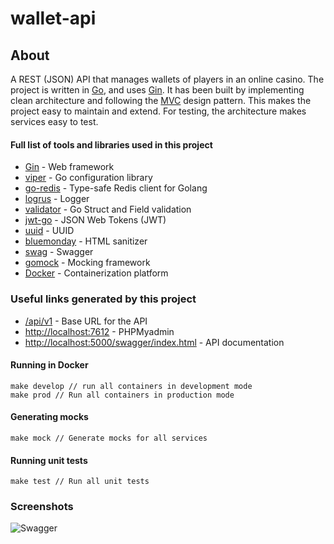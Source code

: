 # wallet-api
## About
A REST (JSON) API that manages wallets of players in an online casino. The project is written in [Go](https://golang.org/), and uses [Gin]().
It has been built by implementing clean architecture and following the [MVC](https://en.wikipedia.org/wiki/Model%E2%80%93view%E2%80%93controller) design pattern. This makes the project easy to maintain and extend. For testing, the architecture makes services easy to test.

#### Full list of tools and libraries used in this project
* [Gin](https://github.com/labstack/echo) - Web framework
* [viper](https://github.com/spf13/viper) - Go configuration library
* [go-redis](https://github.com/go-redis/redis) - Type-safe Redis client for Golang
* [logrus](https://github.com/sirupsen/logrus) - Logger
* [validator](https://github.com/go-playground/validator) - Go Struct and Field validation
* [jwt-go](https://github.com/dgrijalva/jwt-go) - JSON Web Tokens (JWT)
* [uuid](https://github.com/google/uuid) - UUID
* [bluemonday](https://github.com/microcosm-cc/bluemonday) - HTML sanitizer
* [swag](https://github.com/swaggo/swag) - Swagger
* [gomock](https://github.com/golang/mock) - Mocking framework
* [Docker](https://www.docker.com/) - Containerization platform

### Useful  links generated by this project
* [/api/v1](http://localhost:5000/api/v1) - Base URL for the API
* [http://localhost:7612](http://localhost:7612) - PHPMyadmin
* [http://localhost:5000/swagger/index.html](http://localhost:5000/swagger/index.html) - API documentation
#### Running in Docker
    make develop // run all containers in development mode
    make prod // Run all containers in production mode

#### Generating mocks
    make mock // Generate mocks for all services

#### Running unit tests
    make test // Run all unit tests

### Screenshots
![Swagger](./screenshots/img.png)


